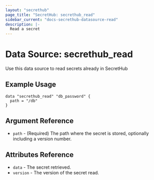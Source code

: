 ```yaml
---
layout: "secrethub"
page_title: "SecretHub: secrethub_read"
sidebar_current: "docs-secrethub-datasource-read"
description: |-
  Read a secret
---
```


# Data Source: secrethub_read

Use this data source to read secrets already in SecretHub

## Example Usage

```hcl
data "secrethub_read" "db_password" {
  path = "/db"
}
```

## Argument Reference

* `path` - (Required) The path where the secret is stored, optionally including a version number.

## Attributes Reference

* `data` - The secret retrieved.
* `version` - The version of the secret read.